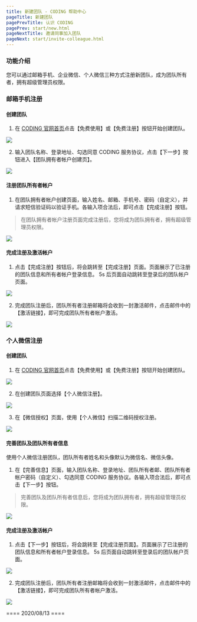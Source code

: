 ```yaml
---
title: 新建团队 - CODING 帮助中心
pageTitle: 新建团队
pagePrevTitle: 认识 CODING
pagePrev: start/new.html
pageNextTitle: 邀请同事加入团队
pageNext: start/invite-colleague.html
---
```


### **功能介绍**

您可以通过邮箱手机、企业微信、个人微信三种方式注册新团队，成为团队所有者，拥有超级管理员权限。

### 邮箱手机注册

#### 创建团队

1. 在 [CODING 官网首页](https://coding.net/)点击【免费使用】或【免费注册】按钮开始创建团队。

![](https://help-assets.codehub.cn/enterprise/20191012151343.png)

2. 输入团队名称、登录地址、勾选同意 CODING 服务协议，点击【下一步】按钮进入【团队拥有者帐户创建页】。

![](https://help-assets.codehub.cn/enterprise/20191012151733.png)

#### 注册团队所有者帐户

1. 在团队拥有者帐户创建页面，输入姓名、邮箱、手机号、密码（自定义），并请求短信验证码以验证手机。各输入项合法后，即可点击【完成注册】按钮。

> 在团队拥有者帐户注册页面完成注册后，您将成为团队拥有者，拥有超级管理员权限。

![](https://help-assets.codehub.cn/enterprise/20191012151948.png)

#### 完成注册及激活帐户

1. 点击【完成注册】按钮后，将会跳转至【完成注册】页面。页面展示了已注册的团队信息和所有者帐户登录信息。 5s 后页面自动跳转至登录后的团队帐户页面。

![](https://help-assets.codehub.cn/enterprise/20191012152310.png)

2. 完成团队注册后，团队所有者注册邮箱将会收到一封激活邮件，点击邮件中的【激活链接】，即可完成团队所有者帐户激活。

![](https://help-assets.codehub.cn/enterprise/20191012153938.png)

### 个人微信注册

#### 创建团队

1. 在 [CODING 官网首页](https://coding.net/)点击【免费使用】或【免费注册】按钮开始创建团队。

![](https://help-assets.codehub.cn/enterprise/20191012151343.png)

2. 在创建团队页面选择【个人微信注册】。

![](https://help-assets.codehub.cn/enterprise/20190528145012.png)

3. 在【微信授权】页面，使用【个人微信】扫描二维码授权注册。

![](https://help-assets.codehub.cn/enterprise/20190528152853.png)

#### 完善团队及团队所有者信息

使用个人微信注册团队，团队所有者姓名和头像默认为微信名、微信头像。

1. 在【完善信息】页面，输入团队名称、登录地址、团队所有者邮、团队所有者帐户密码（自定义）、勾选同意 CODING 服务协议。各输入项合法后，即可点击【下一步】按钮。

> 完善团队及团队所有者信息后，您将成为团队拥有者，拥有超级管理员权限。

![](https://help-assets.codehub.cn/enterprise/20190528154232.png)

#### 完成注册及激活帐户

1. 点击【下一步】按钮后，将会跳转至【完成注册页面】。页面展示了已注册的团队信息和所有者帐户登录信息。 5s 后页面自动跳转至登录后的团队帐户页面。

![](https://help-assets.codehub.cn/enterprise/20190528155627.png)

2. 完成团队注册后，团队所有者注册邮箱将会收到一封激活邮件，点击邮件中的【激活链接】，即可完成团队所有者帐户激活。

![](https://help-assets.codehub.cn/enterprise/20191012153802.png)


==== 2020/08/13 ====
